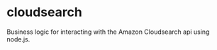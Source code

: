 cloudsearch
===========

Business logic for interacting with the Amazon Cloudsearch api using node.js.

